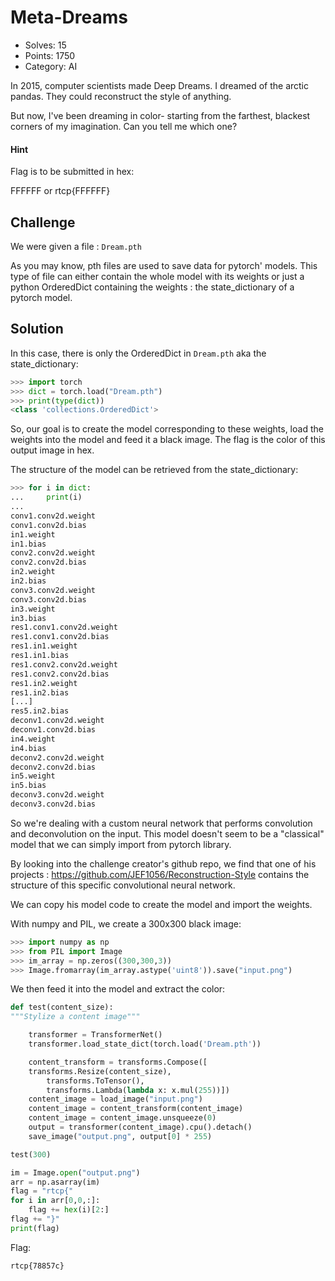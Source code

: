 # Meta-Dreams

* Solves: 15
* Points: 1750
* Category: AI

In 2015, computer scientists made Deep Dreams. I dreamed of the arctic pandas. They could reconstruct the style of anything.

But now, I've been dreaming in color- starting from the farthest, blackest corners of my imagination. Can you tell me which one?

#### Hint
Flag is to be submitted in hex:

FFFFFF or rtcp{FFFFFF}

## Challenge

We were given a file : `Dream.pth`

As you may know, pth files are used to save data for pytorch' models. This type of file can either contain the whole model with its weights or just a python OrderedDict containing the weights : the state_dictionary of a pytorch model.

## Solution

In this case, there is only the OrderedDict in `Dream.pth` aka the state_dictionary:
```python
>>> import torch
>>> dict = torch.load("Dream.pth")
>>> print(type(dict))
<class 'collections.OrderedDict'>
```

So, our goal is to create the model corresponding to these weights, load the weights into the model and feed it a black image. The flag is the color of this output image in hex.

The structure of the model can be retrieved from the state_dictionary:
```python
>>> for i in dict:
...     print(i)
...
conv1.conv2d.weight
conv1.conv2d.bias
in1.weight
in1.bias
conv2.conv2d.weight
conv2.conv2d.bias
in2.weight
in2.bias
conv3.conv2d.weight
conv3.conv2d.bias
in3.weight
in3.bias
res1.conv1.conv2d.weight
res1.conv1.conv2d.bias
res1.in1.weight
res1.in1.bias
res1.conv2.conv2d.weight
res1.conv2.conv2d.bias
res1.in2.weight
res1.in2.bias
[...]
res5.in2.bias
deconv1.conv2d.weight
deconv1.conv2d.bias
in4.weight
in4.bias
deconv2.conv2d.weight
deconv2.conv2d.bias
in5.weight
in5.bias
deconv3.conv2d.weight
deconv3.conv2d.bias
```

So we're dealing with a custom neural network that performs convolution and deconvolution on the input.
This model doesn't seem to be a "classical" model that we can simply import from pytorch library.

By looking into the challenge creator's github repo, we find that one of his projects : 
https://github.com/JEF1056/Reconstruction-Style contains the structure of this specific convolutional neural network.

We can copy his model code to create the model and import the weights.

With numpy and PIL, we create a 300x300 black image:
```python
>>> import numpy as np
>>> from PIL import Image
>>> im_array = np.zeros((300,300,3))
>>> Image.fromarray(im_array.astype('uint8')).save("input.png")
```

We then feed it into the model and extract the color:
```python
def test(content_size):
"""Stylize a content image"""

    transformer = TransformerNet()
    transformer.load_state_dict(torch.load('Dream.pth'))

    content_transform = transforms.Compose([
	transforms.Resize(content_size),
        transforms.ToTensor(),
        transforms.Lambda(lambda x: x.mul(255))])
    content_image = load_image("input.png")
    content_image = content_transform(content_image)
    content_image = content_image.unsqueeze(0)
    output = transformer(content_image).cpu().detach()
    save_image("output.png", output[0] * 255)

test(300)

im = Image.open("output.png")
arr = np.asarray(im)
flag = "rtcp{"
for i in arr[0,0,:]:
    flag += hex(i)[2:]
flag += "}"
print(flag)
```

Flag:
```
rtcp{78857c}
```
